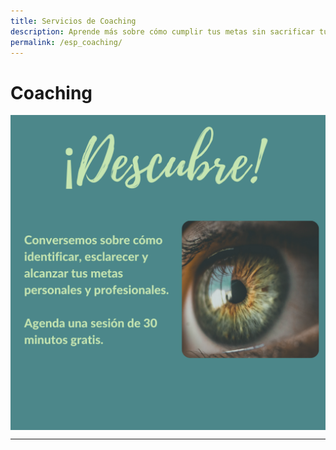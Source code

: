 ```yaml
---
title: Servicios de Coaching
description: Aprende más sobre cómo cumplir tus metas sin sacrificar tu bienestar
permalink: /esp_coaching/
---
```


# Coaching

<a href='https://vnmorah.youcanbook.me/ ' > <img align='center' src='/assets/images/Discover/ESP_Discover.png' > </a>

---
<div data-iframe-width="150" data-iframe-height="270" data-share-badge-id="f7daf1ad-3ad2-4b49-b3b0-995bee037dd8" data-share-badge-host="https://www.credly.com"></div><script type="text/javascript" async src="//cdn.credly.com/assets/utilities/embed.js"></script>




